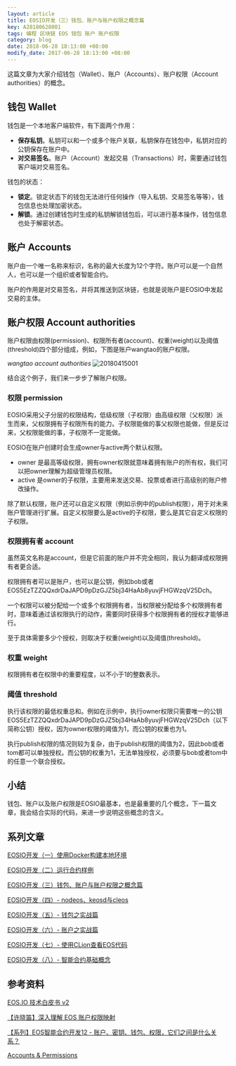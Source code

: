 ```yaml
---
layout: article
title: EOSIO开发（三）钱包、账户与账户权限之概念篇
key: A20180628001
tags: 编程 区块链 EOS 钱包 账户 账户权限
category: blog
date: 2018-06-28 18:13:00 +08:00
modify_date: 2017-06-28 18:13:00 +08:00
---
```


这篇文章为大家介绍钱包（Wallet）、账户（Accounts）、账户权限（Account authorities）的概念。

<!--more-->

## 钱包 Wallet

钱包是一个本地客户端软件，有下面两个作用：

* **保存私钥**。私钥可以和一个或多个账户关联，私钥保存在钱包中，私钥对应的公钥保存在账户中。
* **对交易签名**。账户（Account）发起交易（Transactions）时，需要通过钱包客户端对交易签名。

钱包的状态：

* **锁定**。锁定状态下的钱包无法进行任何操作（导入私钥、交易签名等等），钱包信息也处理加密状态。
* **解锁**。通过创建钱包时生成的私钥解锁钱包后，可以进行基本操作，钱包信息也处于解密状态。

## 账户 Accounts

账户由一个唯一名称来标识，名称的最大长度为12个字符。账户可以是一个自然人，也可以是一个组织或者智能合约。

账户的作用是对交易签名，并将其推送到区块链，也就是说账户是EOSIO中发起交易的主体。

## 账户权限 Account authorities

账户权限由权限(permission)、权限所有者(account)、权重(weight)以及阈值(threshold)四个部分组成，例如，下图是账户wangtao的账户权限。

*wangtao account authorities*
![20180415001](http://ot6uqhsry.bkt.clouddn.com/20180415001.png)

结合这个例子，我们来一步步了解账户权限。

### 权限 permission 

EOSIO采用父子分层的权限结构，低级权限（子权限）由高级权限（父权限）派生而来，父权限拥有子权限所有的能力。子权限能做的事父权限也能做，但是反过来，父权限能做的事，子权限不一定能做。

EOSIO在账户创建时会生成owner与active两个默认权限。

* owner 是最高等级权限，拥有owner权限就意味着拥有账户的所有权，我们可以把owner理解为超级管理员权限。
* active 是owner的子权限，主要用来发送交易、投票或者进行高级别的账户修改操作。

除了默认权限，账户还可以自定义权限（例如示例中的publish权限），用于对未来账户管理进行扩展。自定义权限要么是active的子权限，要么是其它自定义权限的子权限。

### 权限拥有者 account

虽然英文名称是account，但是它前面的账户并不完全相同，我认为翻译成权限拥有者更合适。

权限拥有者可以是账户，也可以是公钥，例如bob或者EOS5EzTZZQQxdrDaJAPD9pDzGJZ5bj34HaAb8yuvjFHGWzqV25Dch。

一个权限可以被分配给一个或多个权限拥有者，当权限被分配给多个权限拥有者时，意味着通过该权限执行的动作，需要同时获得多个权限拥有者的授权才能够进行。

至于具体需要多少个授权，则取决于权重(weight)以及阈值(threshold)。

### 权重 weight

权限拥有者在权限中的重要程度，以不小于1的整数表示。

### 阈值 threshold

执行该权限的最低权重总和。例如在示例中，执行owner权限只需要唯一的公钥EOS5EzTZZQQxdrDaJAPD9pDzGJZ5bj34HaAb8yuvjFHGWzqV25Dch（以下简称公钥）授权，因为owner权限的阈值为1，而公钥的权重也为1。

执行publish权限的情况则较为复杂，由于publish权限的阈值为2，因此bob或者tom都可以单独授权。而公钥的权重为1，无法单独授权，必须要与bob或者tom中的任意一个联合授权。

## 小结

钱包、账户以及账户权限是EOSIO最基本，也是最重要的几个概念，下一篇文章，我会结合实际的代码，来进一步说明这些概念的含义。

## 系列文章

[EOSIO开发（一）使用Docker构建本地环境](https://www.taowong.com/blog/2018/06/23/eos-develop-1.html)

[EOSIO开发（二）运行合约样例](https://www.taowong.com/blog/2018/06/27/eos-develop-2.html)

[EOSIO开发（三）钱包、账户与账户权限之概念篇](https://www.taowong.com/blog/2018/06/28/eos-develop-3.html)

[EOSIO开发（四）- nodeos、keosd与cleos](https://www.taowong.com/blog/2018/06/28/eos-develop-4.html)

[EOSIO开发（五）- 钱包之实战篇](https://www.taowong.com/blog/2018/06/28/eos-develop-5.html)

[EOSIO开发（六）- 账户之实战篇](https://www.taowong.com/blog/2018/06/28/eos-develop-6.html)

[EOSIO开发（七）- 使用CLion查看EOS代码](https://www.taowong.com/blog/2018/06/28/eos-develop-7.html)

[EOSIO开发（八）- 智能合约基础概念](https://www.taowong.com/blog/2018/06/28/eos-develop-8.html)


## 参考资料

[EOS.IO 技术白皮书 v2](https://mp.weixin.qq.com/s?__biz=MzAxMjMzMDg4OA==&mid=2650539266&idx=1&sn=5ceb18eeed24891c106b64e35cd9f7d7&chksm=83bbd7e5b4cc5ef3c855820b5e2044168140238d27599b6ca5145788fe292a0cc0efe459045b&mpshare=1&scene=1&srcid=0420KbEz4lj3fmTdKkkICfHQ#rd)

[【许晓笛】深入理解 EOS 账户权限映射](https://mp.weixin.qq.com/s?__biz=MzA4MzQ0NjAxOA==&mid=2447598010&idx=1&sn=9f193aa3f79fb4cd96c60886a5ec5170&chksm=8be191d7bc9618c19dd73b975d99f6d09291f57120c8db19a75313b4376c62bd849d0be9db5f&mpshare=1&scene=1&srcid=0420xCJYe9JZkW1MVvhkLWU0#rd)

[【系列】EOS智能合约开发12 - 账户、密钥、钱包、权限，它们之间是什么关系？](https://bihu.com/article/220155) 

[Accounts & Permissions]( https://github.com/EOSIO/eos/wiki/Accounts%20%26%20Permissions)



